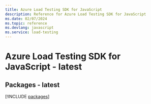 ```yaml
---
title: Azure Load Testing SDK for JavaScript
description: Reference for Azure Load Testing SDK for JavaScript
ms.date: 02/07/2024
ms.topic: reference
ms.devlang: javascript
ms.service: load-testing
---
```

# Azure Load Testing SDK for JavaScript - latest
## Packages - latest
[!INCLUDE [packages](load-testing-index.md)]